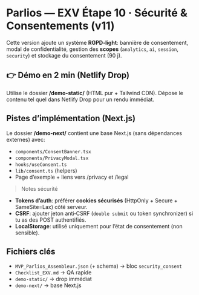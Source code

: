 # Parlios — EXV Étape 10 · Sécurité & Consentements (v11)

Cette version ajoute un système **RGPD‑light**: bannière de consentement, modal de confidentialité, gestion des **scopes** (`analytics`, `ai`, `session`, `security`) et stockage du consentement (90 j).

## 👉 Démo en 2 min (Netlify Drop)
Utilise le dossier **/demo-static/** (HTML pur + Tailwind CDN). Dépose le contenu tel quel dans Netlify Drop pour un rendu immédiat.

## Pistes d’implémentation (Next.js)
Le dossier **/demo-next/** contient une base Next.js (sans dépendances externes) avec:
- `components/ConsentBanner.tsx`
- `components/PrivacyModal.tsx`
- `hooks/useConsent.ts`
- `lib/consent.ts` (helpers)
- Page d’exemple + liens vers /privacy et /legal

> Notes sécurité
- **Tokens d’auth**: préférer **cookies sécurisés** (HttpOnly + Secure + SameSite=Lax) côté serveur.  
- **CSRF**: ajouter jeton anti‑CSRF (`double submit` ou token synchronizer) si tu as des POST authentifiés.  
- **LocalStorage**: utilisé uniquement pour l’état de consentement (non sensible).

## Fichiers clés
- `MVP_Parlios_Assembleur.json` (+ schema) → bloc `security_consent`
- `Checklist_EXV.md` → QA rapide
- `demo-static/` → drop immédiat
- `demo-next/` → base Next.js

